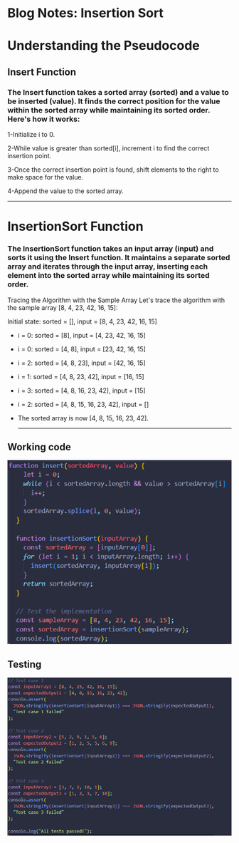 # Blog Notes: Insertion Sort

# Understanding the Pseudocode

## Insert Function

### The Insert function takes a sorted array (sorted) and a value to be inserted (value). It finds the correct position for the value within the sorted array while maintaining its sorted order. Here's how it works:

1-Initialize i to 0.


2-While value is greater than sorted[i], increment i to find the correct insertion point.


3-Once the correct insertion point is found, shift elements to the right to make space for the value.


4-Append the value to the sorted array.

---

# InsertionSort Function

### The InsertionSort function takes an input array (input) and sorts it using the Insert function. It maintains a separate sorted array and iterates through the input array, inserting each element into the sorted array while maintaining its sorted order.

Tracing the Algorithm with the Sample Array
Let's trace the algorithm with the sample array [8, 4, 23, 42, 16, 15]:

Initial state: sorted = [], input = [8, 4, 23, 42, 16, 15]

- i = 0: sorted = [8], input = [4, 23, 42, 16, 15]
- i = 0: sorted = [4, 8], input = [23, 42, 16, 15]
- i = 2: sorted = [4, 8, 23], input = [42, 16, 15]
- i = 1: sorted = [4, 8, 23, 42], input = [16, 15]
- i = 3: sorted = [4, 8, 16, 23, 42], input = [15]
- i = 2: sorted = [4, 8, 15, 16, 23, 42], input = []
- The sorted array is now [4, 8, 15, 16, 23, 42].
  
  ***

## Working code

![Implenetaion](image.png)

## Testing

![Test](image-1.png)
